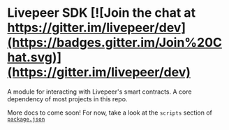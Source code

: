 # Livepeer SDK [![Join the chat at https://gitter.im/livepeer/dev](https://badges.gitter.im/Join%20Chat.svg)](https://gitter.im/livepeer/dev)

A module for interacting with Livepeer's smart contracts. A core dependency of most projects in this repo.

More docs to come soon! For now, take a look at the `scripts` section of [`package.json`](https://github.com/livepeer/livepeerjs/blob/master/%40livepeer/sdk/package.json#L13)
